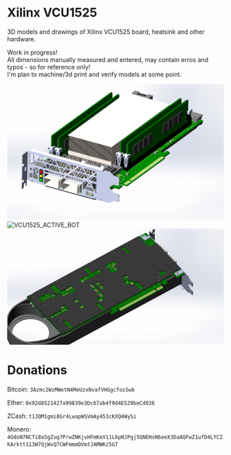 # Xilinx VCU1525
3D models and drawings of Xilinx VCU1525 board, heatsink and other hardware.

Work in progress!<br>
All dimensions manually measured and entered, may contain erros and typos - so for reference only!<br>
I'm plan to machine/3d print and verify models at some point.

![VCU1525_ACTIVE_TOP](Assembly/VCU1525_ASSEMBLY_ACTIVE_TOP_FRONT.PNG?raw=true "TOP_FRONT")
![VCU1525_ACTIVE_BOT](Assembly/VCU1525_ASSEMBLY_ACTIVE_BOT_BACK.PNG?raw=true "TOP_BACK")
![VCU1525_ACTIVE_BOT](Assembly/VCU1525_ASSEMBLY_ACTIVE_BOT.PNG?raw=true "BOT")

# Donations

Bitcoin:
```3Azmc2WzMWetN4MeUzxNvafVHGgcfosSwb```

Ether:
```0x92d8521427a99839e3Dc67ab4f9d4E529beCd036```

ZCash:
```t1JQM1gmi8Gr4LwapWSVmAy453cKXQ4WySi```

Monero:
```4GdoN7NCTi8a5gZug7PrwZNKjvHFmKeV11L6pNJPgj5QNEHsN6eeX3DaAQFwZ1ufD4LYCZKArktt113W7QjWvQ7CWFmmmDVmtJAMWKz5G7```

